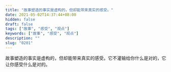```yaml
---
title: "故事塑造的事实是虚构的，但却能带来真实的感受。"
date: 2021-05-02T14:37:44+08:00
hidden: false
draft: false
tags: ["故事", "感受", "观点"]
keywords: ["故事", "感受", "观点"]
description: ""
slug: "0201"
---
```


故事塑造的事实是虚构的，但却能带来真实的感受。它不灌输给你什么是对的，它让你感受什么是对的。
